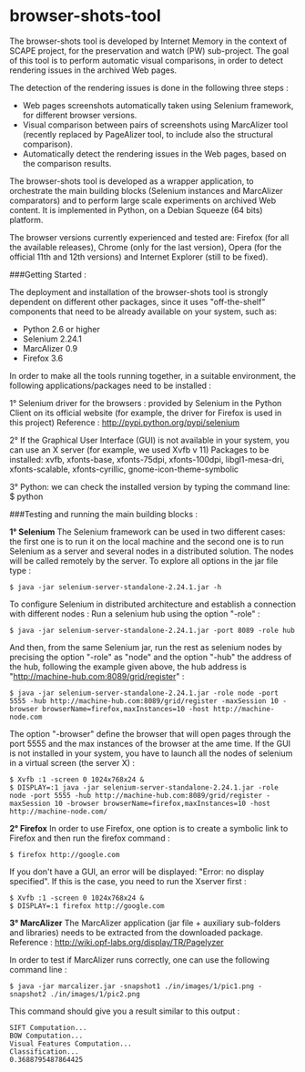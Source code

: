 browser-shots-tool
==================
The browser-shots tool is developed by Internet Memory in the context of SCAPE project, for the preservation and watch (PW) sub-project. The goal of this tool is to perform automatic visual comparisons, in order to detect rendering issues in the archived Web pages. 

The detection of the rendering issues is done in the following three steps :

  - Web pages screenshots automatically taken using Selenium framework, for different browser versions.
  - Visual comparison between pairs of screenshots using MarcAlizer tool (recently replaced by PageAlizer tool, to include also the structural comparison).
  - Automatically detect the rendering issues in the Web pages, based on the comparison results.


The browser-shots tool is developed as a wrapper application, to orchestrate the main building blocks (Selenium instances and MarcAlizer comparators) and to perform large scale experiments on archived Web content. It is implemented in Python, on a Debian Squeeze (64 bits) platform.

The browser versions currently experienced and tested are: Firefox (for all the available releases), Chrome (only for the last version), Opera (for the official 11th and 12th versions) and Internet Explorer (still to be fixed).


###Getting Started :

The deployment and installation of the browser-shots tool is strongly dependent on different other packages, since it uses "off-the-shelf" components that need to be already available on your system, such as:
 - Python 2.6 or higher
 - Selenium 2.24.1
 - MarcAlizer 0.9
 - Firefox 3.6

In order to make all the tools running together, in a suitable environment, the following applications/packages need to be installed :

1° Selenium driver for the browsers : provided by Selenium in the Python Client on its official website (for example, the driver for Firefox is used in this project)
Reference : http://pypi.python.org/pypi/selenium

2° If the Graphical User Interface (GUI) is not available in your system, you can use an X server (for example, we used Xvfb v 11)
Packages to be installed: xvfb, xfonts-base, xfonts-75dpi, xfonts-100dpi, libgl1-mesa-dri, xfonts-scalable, xfonts-cyrillic, gnome-icon-theme-symbolic

3° Python: we can check the installed version by typing the command line:
    $ python


###Testing and running the main building blocks :

**1° Selenium**
The Selenium framework can be used in two different cases: the first one is to run it on the local machine and the second one is to run Selenium as a server and several nodes in a distributed solution. The nodes will be called remotely by the server.
To explore all options in the jar file type :

    $ java -jar selenium-server-standalone-2.24.1.jar -h
To configure Selenium in distributed architecture and establish a connection with different nodes :
Run a selenium hub using the option "-role" :

    $ java -jar selenium-server-standalone-2.24.1.jar -port 8089 -role hub
And then, from the same Selenium jar, run the rest as selenium nodes by precising the option "-role" as "node" and the option "-hub" the address of the hub, following the example given above, the hub address is "http://machine-hub.com:8089/grid/register" :

    $ java -jar selenium-server-standalone-2.24.1.jar -role node -port 5555 -hub http://machine-hub.com:8089/grid/register -maxSession 10 -browser browserName=firefox,maxInstances=10 -host http://machine-node.com
The option "-browser" define the browser that will open pages through the port 5555 and the max instances of the browser at the ame time.
If the GUI is not installed in your system, you have to launch all the nodes of selenium in a virtual screen (the server X) :

    $ Xvfb :1 -screen 0 1024x768x24 &
    $ DISPLAY=:1 java -jar selenium-server-standalone-2.24.1.jar -role node -port 5555 -hub http://machine-hub.com:8089/grid/register -maxSession 10 -browser browserName=firefox,maxInstances=10 -host http://machine-node.com/

**2° Firefox**
In order to use Firefox, one option is to create a symbolic link to Firefox and then run the firefox command :

    $ firefox http://google.com

If you don't have a GUI, an error will be displayed: "Error: no display specified".
If this is the case, you need to run the Xserver first :

    $ Xvfb :1 -screen 0 1024x768x24 &
    $ DISPLAY=:1 firefox http://google.com

**3° MarcAlizer**
The MarcAlizer application (jar file + auxiliary sub-folders and libraries) needs to be extracted from the downloaded package.
Reference : http://wiki.opf-labs.org/display/TR/Pagelyzer

In order to test if MarcAlizer runs correctly, one can use the following command line :

    $ java -jar marcalizer.jar -snapshot1 ./in/images/1/pic1.png -snapshot2 ./in/images/1/pic2.png

This command should give you a result similar to this output :

    SIFT Computation...
    BOW Computation...
    Visual Features Computation...
    Classification...
    0.3688795487864425

